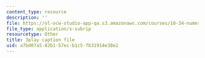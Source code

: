 ```yaml
---
content_type: resource
description: ''
file: https://ol-ocw-studio-app-qa.s3.amazonaws.com/courses/10-34-numerical-methods-applied-to-chemical-engineering-fall-2015/a7bd07a582b157ecb1c5fb31914e38e2_KFq33hsMxr4.vtt
file_type: application/x-subrip
resourcetype: Other
title: 3play caption file
uid: a7bd07a5-82b1-57ec-b1c5-fb31914e38e2
---
```

